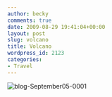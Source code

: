 ```yaml
---
author: becky
comments: true
date: 2009-08-29 19:41:04+00:00
layout: post
slug: volcano
title: Volcano
wordpress_id: 2123
categories:
- Travel
---
```


![blog-September05-0001](http://beta.beckyjenson.com/wp-content/uploads/2009/08/blog-September05-00018.jpg)
